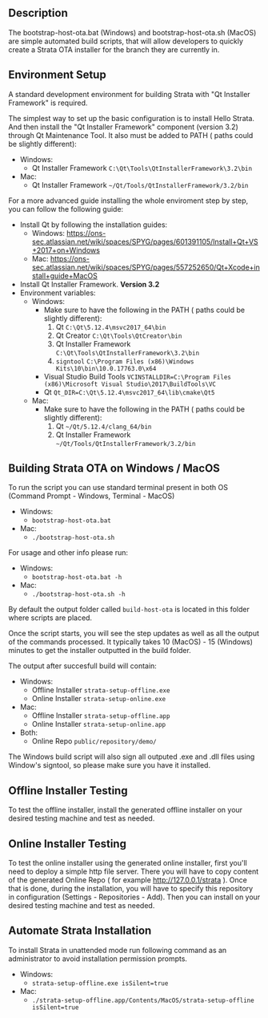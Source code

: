 ## Description

The bootstrap-host-ota.bat (Windows) and bootstrap-host-ota.sh (MacOS) are simple automated build scripts,
that will allow developers to quickly create a Strata OTA installer for the branch they are currently in.

## Environment Setup

A standard development environment for building Strata with "Qt Installer Framework" is required.

The simplest way to set up the basic configuration is to install Hello Strata.
And then install the "Qt Installer Framework" component (version 3.2) through Qt Maintenance Tool.
It also must be added to PATH ( paths could be slightly different):
* Windows:
    * Qt Installer Framework `C:\Qt\Tools\QtInstallerFramework\3.2\bin`
* Mac:
    * Qt Installer Framework `~/Qt/Tools/QtInstallerFramework/3.2/bin`

For a more advanced guide installing the whole enviroment step by step, you can follow the following guide:

* Install Qt by following the installation guides:
    * Windows: https://ons-sec.atlassian.net/wiki/spaces/SPYG/pages/601391105/Install+Qt+VS+2017+on+Windows
    * Mac: https://ons-sec.atlassian.net/wiki/spaces/SPYG/pages/557252650/Qt+Xcode+install+guide+MacOS
* Install Qt Installer Framework. **Version 3.2**
* Environment variables:
    * Windows:
        * Make sure to have the following in the PATH ( paths could be slightly different):
            1. Qt `C:\Qt\5.12.4\msvc2017_64\bin`
            2. Qt Creator `C:\Qt\Tools\QtCreator\bin`
            3. Qt Installer Framework `C:\Qt\Tools\QtInstallerFramework\3.2\bin`
            4. `signtool` `C:\Program Files (x86)\Windows Kits\10\bin\10.0.17763.0\x64`
        * Visual Studio Build Tools `VCINSTALLDIR=C:\Program Files (x86)\Microsoft Visual Studio\2017\BuildTools\VC`
        * Qt `Qt_DIR=C:\Qt\5.12.4\msvc2017_64\lib\cmake\Qt5`
    * Mac:
        * Make sure to have the following in the PATH ( paths could be slightly different):
            1. Qt `~/Qt/5.12.4/clang_64/bin`
            2. Qt Installer Framework `~/Qt/Tools/QtInstallerFramework/3.2/bin`

## Building Strata OTA on Windows / MacOS

To run the script you can use standard terminal present in both OS (Command Prompt - Windows, Terminal - MacOS)
* Windows:
    * `bootstrap-host-ota.bat`
* Mac:
    * `./bootstrap-host-ota.sh`

For usage and other info please run:
* Windows:
    * `bootstrap-host-ota.bat -h`
* Mac:
    * `./bootstrap-host-ota.sh -h`

By default the output folder called `build-host-ota` is located in this folder where scripts are placed.

Once the script starts, you will see the step updates as well as all the output of the commands processed.
It typically takes 10 (MacOS) - 15 (Windows) minutes to get the installer outputted in the build folder.

The output after succesfull build will contain:
* Windows:
    * Offline Installer `strata-setup-offline.exe`
    * Online Installer  `strata-setup-online.exe`
* Mac:
    * Offline Installer `strata-setup-offline.app`
    * Online Installer  `strata-setup-online.app`
* Both:
    * Online Repo       `public/repository/demo/`

The Windows build script will also sign all outputed .exe and .dll files using Window's signtool, so please make sure you have it installed.

## Offline Installer Testing
To test the offline installer, install the generated offline installer on your desired testing machine and test as needed.

## Online Installer Testing
To test the online installer using the generated online installer, first you'll need to deploy a simple http file server.
There you will have to copy content of the generated Online Repo ( for example http://127.0.0.1/strata ).
Once that is done, during the installation, you will have to specify this repository in configuration (Settings - Repositories - Add).
Then you can install on your desired testing machine and test as needed.

## Automate Strata Installation
To install Strata in unattended mode run following command as an administrator to avoid installation permission prompts.
* Windows:
    * `strata-setup-offline.exe isSilent=true`
* Mac:
    * `./strata-setup-offline.app/Contents/MacOS/strata-setup-offline isSilent=true`
